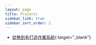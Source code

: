 ```yaml
---
layout: page
title: Projects
sidebar_link: true
sidebar_sort_order: 2
---
```


* [從無到有打造作業系統](https://hackmd.io/@srhuang/BJKaCtl7ee){:target="_blank"}



